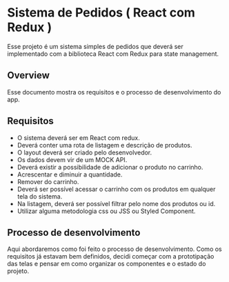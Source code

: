 # Sistema de Pedidos ( React com Redux )

Esse projeto é um sistema simples de pedidos que deverá ser implementado com a biblioteca React com Redux para state management.

## Overview
Esse documento mostra os requisitos e o processo de desenvolvimento do app.

## Requisitos

* O sistema deverá ser em React com redux.
* Deverá conter uma rota de listagem e descrição de produtos.
* O layout deverá ser criado pelo desenvolvedor.
* Os dados devem vir de um MOCK API.
* Deverá existir a possibilidade de adicionar o produto no carrinho.
* Acrescentar e diminuir a quantidade.
* Remover do carrinho.
* Deverá ser possível acessar o carrinho com os produtos em qualquer tela do sistema.
* Na listagem, deverá ser possível filtrar pelo nome dos produtos ou id.
* Utilizar alguma metodologia css ou JSS ou Styled Component.

## Processo de desenvolvimento
Aqui abordaremos como foi feito o processo de desenvolvimento. Como os requisitos já estavam bem definidos, decidi começar 
com a prototipação das telas e pensar em como organizar os componentes e o estado do projeto.
